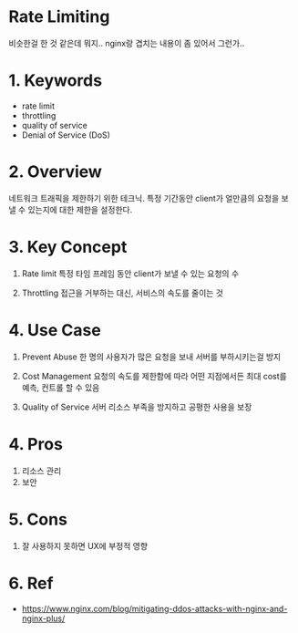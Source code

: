 # Rate Limiting
비슷한걸 한 것 같은데 뭐지.. nginx랑 겹치는 내용이 좀 있어서 그런가..

#
# 1. Keywords
- rate limit
- throttling
- quality of service
- Denial of Service (DoS)


#
# 2. Overview
네트워크 트래픽을 제한하기 위한 테크닉. 특정 기간동안 client가 얼만큼의 요청을 보낼 수 있는지에 대한 제한을 설정한다.


#
# 3. Key Concept
1. Rate limit
특정 타임 프레임 동안 client가 보낼 수 있는 요청의 수

2. Throttling
접근을 거부하는 대신, 서비스의 속도를 줄이는 것

#
# 4. Use Case
1. Prevent Abuse
한 명의 사용자가 많은 요청을 보내 서버를 부하시키는걸 방지

2. Cost Management
요청의 속도를 제한함에 따라 어떤 지점에서든 최대 cost를 예측, 컨트롤 할 수 있음

3. Quality of Service
서버 리소스 부족을 방지하고 공평한 사용을 보장

#
# 4. Pros
1. 리소스 관리
2. 보안

#
# 5. Cons
1. 잘 사용하지 못하면 UX에 부정적 영향

#
# 6. Ref
- https://www.nginx.com/blog/mitigating-ddos-attacks-with-nginx-and-nginx-plus/
